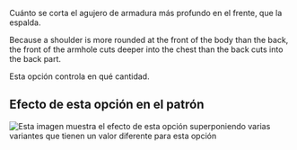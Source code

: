 Cuánto se corta el agujero de armadura más profundo en el frente, que la espalda.

Because a shoulder is more rounded at the front of the body than the back, the front of the armhole cuts deeper into the chest than the back cuts into the back part.

Esta opción controla en qué cantidad.

## Efecto de esta opción en el patrón

![Esta imagen muestra el efecto de esta opción superponiendo varias variantes que tienen un valor diferente para esta opción](bent_frontarmholedeeper_sample.svg "Efecto de esta opción en el patrón")
